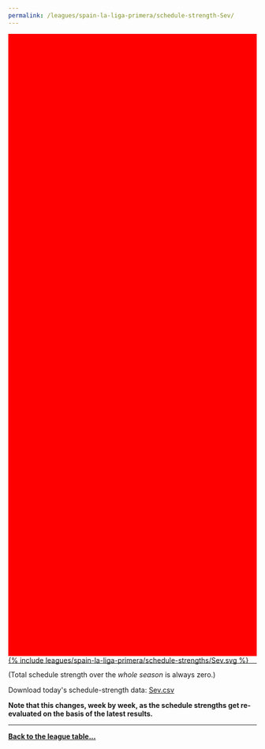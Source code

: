 ```yaml
---
permalink: /leagues/spain-la-liga-primera/schedule-strength-Sev/
---
```


<style>
.svg-wrap {
    background-color:red;
    height:0;
    padding-top:250%; /* 350px/550px */
    position: relative;
}

svg {
    background-color: white;
    height: 100%;
    display:block;
    width: 100%;
    position: absolute;
    top:0;
    left:0;
}
</style>


<div class="svg-wrap">
{% include leagues/spain-la-liga-primera/schedule-strengths/Sev.svg %}
</div>

-----

(Total schedule strength over the *whole season* is always zero.)


Download today's schedule-strength data: [Sev.csv](/assets/leagues/spain-la-liga-primera/2021/schedule-strengths/Sev.csv)

**Note that this changes, week by week, as the schedule strengths get re-evaluated on the
basis of the latest results.**

-----

[**Back to the league table...**](/leagues/spain-la-liga-primera)


